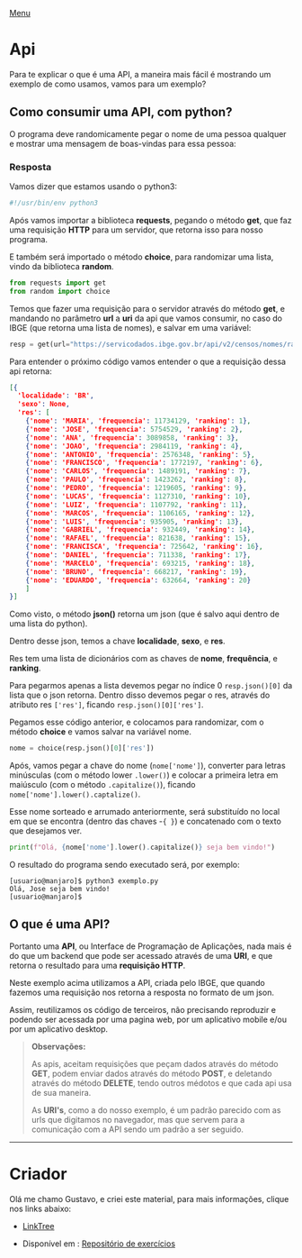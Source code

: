 [Menu](../README.md)

# Api

Para te explicar o que é uma API, a maneira mais fácil é mostrando um exemplo de como usamos, vamos para um exemplo?


## Como consumir uma API, com python?
O programa deve randomicamente pegar o nome de uma pessoa qualquer e mostrar uma mensagem de boas-vindas para essa pessoa:   


### Resposta
Vamos dizer que estamos usando o python3:

```python
#!/usr/bin/env python3
```

Após vamos importar a biblioteca **requests**, pegando o método **get**, que faz uma requisição **HTTP** para um servidor, que retorna isso para nosso programa.

E também será importado o método **choice**, para randomizar uma lista, vindo da biblioteca **random**.

```python
from requests import get
from random import choice

```

Temos que fazer uma requisição para o servidor através do método **get**, e mandando no parâmetro **url** a **uri** da api que vamos consumir, no caso do IBGE (que retorna uma lista de nomes), e salvar em uma variável:

```python
resp = get(url="https://servicodados.ibge.gov.br/api/v2/censos/nomes/ranking")
```

Para entender o próximo código vamos entender o que a requisição dessa api retorna:

```json
[{
  'localidade': 'BR',
  'sexo': None,
  'res': [
    {'nome': 'MARIA', 'frequencia': 11734129, 'ranking': 1},  
    {'nome': 'JOSE', 'frequencia': 5754529, 'ranking': 2},
    {'nome': 'ANA', 'frequencia': 3089858, 'ranking': 3},
    {'nome': 'JOAO', 'frequencia': 2984119, 'ranking': 4},
    {'nome': 'ANTONIO', 'frequencia': 2576348, 'ranking': 5},
    {'nome': 'FRANCISCO', 'frequencia': 1772197, 'ranking': 6},
    {'nome': 'CARLOS', 'frequencia': 1489191, 'ranking': 7},
    {'nome': 'PAULO', 'frequencia': 1423262, 'ranking': 8},
    {'nome': 'PEDRO', 'frequencia': 1219605, 'ranking': 9},
    {'nome': 'LUCAS', 'frequencia': 1127310, 'ranking': 10},
    {'nome': 'LUIZ', 'frequencia': 1107792, 'ranking': 11},
    {'nome': 'MARCOS', 'frequencia': 1106165, 'ranking': 12},
    {'nome': 'LUIS', 'frequencia': 935905, 'ranking': 13},
    {'nome': 'GABRIEL', 'frequencia': 932449, 'ranking': 14},
    {'nome': 'RAFAEL', 'frequencia': 821638, 'ranking': 15},
    {'nome': 'FRANCISCA', 'frequencia': 725642, 'ranking': 16},
    {'nome': 'DANIEL', 'frequencia': 711338, 'ranking': 17},
    {'nome': 'MARCELO', 'frequencia': 693215, 'ranking': 18},
    {'nome': 'BRUNO', 'frequencia': 668217, 'ranking': 19},
    {'nome': 'EDUARDO', 'frequencia': 632664, 'ranking': 20}
    ]
}]
```

Como visto, o método **json()** retorna um json (que é salvo aqui dentro de uma lista do python).

Dentro desse json, temos a chave **localidade**, **sexo**, e **res**.

Res tem uma lista de dicionários com as chaves de **nome**, **frequência**, e **ranking**.

Para pegarmos apenas a lista devemos pegar no índice 0 ```resp.json()[0]``` da lista que o json retorna. Dentro disso devemos pegar o res, através do atributo res ```['res']```, ficando ```resp.json()[0]['res']```.

Pegamos esse código anterior, e colocamos para randomizar, com o método **choice** e vamos salvar na variável nome.

```python
nome = choice(resp.json()[0]['res'])
```

Após, vamos pegar a chave do nome (```nome['nome']```), converter para letras minúsculas (com o método lower ```.lower()```) e colocar a primeira letra em maiúsculo (com o método ```.capitalize()```), ficando ```nome['nome'].lower().captalize()```.

Esse nome sorteado e arrumado anteriormente, será substituído no local em que se encontra (dentro das chaves -```{ }```) e concatenado com o texto que desejamos ver.

```python
print(f"Olá, {nome['nome'].lower().capitalize()} seja bem vindo!")
```

O resultado do programa sendo executado será, por exemplo:
```text
[usuario@manjaro]$ python3 exemplo.py
Olá, Jose seja bem vindo!
[usuario@manjaro]$
```

## O que é uma API?

Portanto uma **API**, ou Interface de Programação de Aplicações, nada mais é do que um backend que pode ser acessado através de uma **URI**, e que retorna o resultado para uma **requisição HTTP**.

Neste exemplo acima utilizamos a API, criada pelo IBGE, que quando fazemos uma requisição nos retorna a resposta no formato de um json.

Assim, reutilizamos os código de terceiros, não precisando reproduzir e podendo ser acessada por uma pagina web, por um aplicativo mobile e/ou  por um aplicativo desktop.


> **Observações:**
>
>  As apis, aceitam requisições que peçam dados através do método **GET**, podem enviar dados através do método **POST**, e deletando através do método **DELETE**, tendo outros médotos e que cada api usa de sua maneira.
>
> As **URI's**, como a do nosso exemplo, é um padrão parecido com as urls que digitamos no navegador, mas que servem para a comunicação com a API sendo um padrão a ser seguido.

***

# Criador
Olá me chamo Gustavo, e criei este material, para mais informações, clique nos links abaixo:

* [LinkTree](https://www.linktree.com.br/gusleaooliveira)


* Disponível em : [Repositório de exercícios](https://gusleaooliveira.github.io/posts/)

<script data-ad-client="ca-pub-3232624848043560" async src="https://pagead2.googlesyndication.com/pagead/js/adsbygoogle.js"></script>
